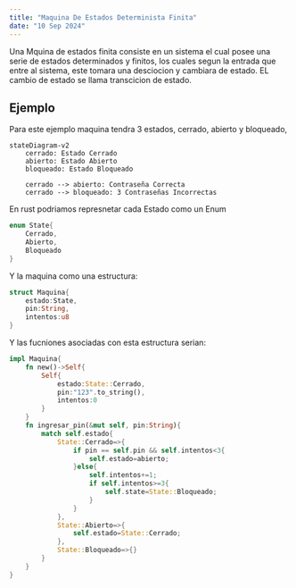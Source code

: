 ```yaml
---
title: "Maquina De Estados Determinista Finita"
date: "10 Sep 2024"
---
```


Una Mquina de estados finita consiste en un sistema el cual posee una serie de estados determinados y finitos, los cuales segun la entrada que
entre al sistema, este tomara una desciocion y cambiara de estado. EL cambio de estado se llama transcicion de estado.

## Ejemplo

Para este ejemplo maquina tendra 3 estados, cerrado, abierto y bloqueado,

```mermaid
stateDiagram-v2
    cerrado: Estado Cerrado
    abierto: Estado Abierto
    bloqueado: Estado Bloqueado

    cerrado --> abierto: Contraseña Correcta
    cerrado --> bloqueado: 3 Contraseñas Incorrectas
```
En rust podriamos represnetar cada Estado como un Enum

```rs
enum State{
    Cerrado,
    Abierto,
    Bloqueado
}
```

Y la maquina como una estructura:

```rs
struct Maquina{
    estado:State,
    pin:String,
    intentos:u8
}
```

Y las fucniones asociadas con esta estructura serian:

```rs
impl Maquina{
    fn new()->Self{
        Self{
            estado:State::Cerrado,
            pin:"123".to_string(),
            intentos:0
        }
    }
    fn ingresar_pin(&mut self, pin:String){
        match self.estado{
            State::Cerrado=>{
                if pin == self.pin && self.intentos<3{
                    self.estado=abierto;
                }else{
                    self.intentos+=1;
                    if self.intentos>=3{
                        self.state=State::Bloqueado;
                    }
                }
            },
            State::Abierto=>{
                self.estado=State::Cerrado;
            },
            State::Bloqueado=>{}
        }
    }
}

```
